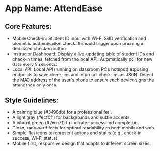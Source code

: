 # **App Name**: AttendEase

## Core Features:

- Mobile Check-in: Student ID input with Wi-Fi SSID verification and biometric authentication check. It should trigger upon pressing a dedicated check-in button.
- Instructor Dashboard: Display a live-updating table of student IDs and check-in times, fetched from the local API. Automatically poll for new data every 5 seconds.
- Local API: Local API (running on classroom PC's hotspot) exposing endpoints to save check-ins and return all check-ins as JSON. Detect the MAC address of the user's phone to ensure each device signs the attendance only once.

## Style Guidelines:

- A calming blue (#3498db) for a professional feel.
- A light gray (#ecf0f1) for backgrounds and subtle accents.
- A vibrant green (#2ecc71) to indicate success and completion.
- Clean, sans-serif fonts for optimal readability on both mobile and web.
- Simple, flat icons to represent actions and status (e.g., check-in success, Wi-Fi status).
- Mobile-first, responsive design that adapts to different screen sizes.